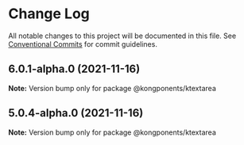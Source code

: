 # Change Log

All notable changes to this project will be documented in this file.
See [Conventional Commits](https://conventionalcommits.org) for commit guidelines.

## 6.0.1-alpha.0 (2021-11-16)

**Note:** Version bump only for package @kongponents/ktextarea





## 5.0.4-alpha.0 (2021-11-16)

**Note:** Version bump only for package @kongponents/ktextarea
